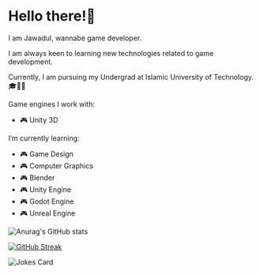 # Hello there!👋

I am Jawadul, wannabe game developer.

I am always keen to learning new technologies related to game development.

Currently, I am pursuing my Undergrad at Islamic University of Technology. 🎓🧑‍💻

Game engines I work with:
- 🎮 Unity 3D

I’m currently learning:
- 🎮 Game Design
- 🎮 Computer Graphics
- 🎮 Blender
- 🎮 Unity Engine
- 🎮 Godot Engine
- 🎮 Unreal Engine

![Anurag's GitHub stats](https://github-readme-stats.vercel.app/api?username=Jobaduwul&hide=contribs,prs&show_icons=truet&theme=transparent)

[![GitHub Streak](http://github-readme-streak-stats.herokuapp.com?user=Jobaduwul&theme=dark)](https://git.io/streak-stats)

<img src="https://readme-jokes.vercel.app/api" alt="Jokes Card" />
